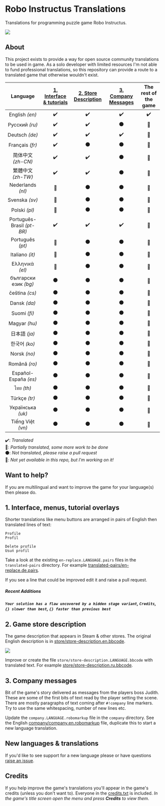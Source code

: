 Robo Instructus Translations
============================
Translations for programming puzzle game Robo Instructus.

![](https://user-images.githubusercontent.com/2331607/61449475-ee2c4c80-a94c-11e9-9390-3832f9c7f1e0.png)

## About
This project exists to provide a way for open source community translations to be used in game. As a solo developer with limited resources I'm not able to fund professional translations, so this repository can provide a route to a translated game that otherwise wouldn't exist.

Language | [1. Interface & tutorials](#1-interface-menus-tutorial-overlays "Interface, menus, tutorial overlays") | [2. Store Description](#2-game-store-description "Game description that appears in Steam & other stores.") | [3. Company Messages](#3-company-messages "Messages from Judith.") | The rest of the game
:---: | :---: | :---: | :---: | :---:
English _(en)_ | :heavy_check_mark: | :heavy_check_mark: | :heavy_check_mark: | :heavy_check_mark:
Русский _(ru)_ | :heavy_check_mark: | :heavy_check_mark: | :black_circle: | :no_entry_sign:
Deutsch _(de)_ | :heavy_check_mark: | :heavy_check_mark: | :heavy_check_mark: | :no_entry_sign:
Français _(fr)_ | :heavy_check_mark: | :black_circle: | :black_circle: | :no_entry_sign:
简体中文 _(zh-CN)_ | :heavy_check_mark: | :heavy_check_mark: | :black_circle: | :no_entry_sign:
繁體中文 _(zh-TW)_ | :heavy_check_mark: | :heavy_check_mark: | :black_circle: | :no_entry_sign:
Nederlands _(nl)_ | :large_blue_circle: | :black_circle: | :black_circle: | :no_entry_sign:
Svenska _(sv)_ | :large_blue_circle: | :black_circle: | :black_circle: | :no_entry_sign:
Polski _(pl)_ | :large_blue_circle: | :black_circle: | :black_circle: | :no_entry_sign:
Português-Brasil _(pt-BR)_ | :heavy_check_mark: | :heavy_check_mark: | :heavy_check_mark: | :no_entry_sign:
Português _(pt)_ | :large_blue_circle: | :black_circle: | :black_circle: | :no_entry_sign:
Italiano _(it)_ | :large_blue_circle: | :black_circle: | :black_circle: | :no_entry_sign:
Ελληνικά _(el)_ | :large_blue_circle: | :black_circle: | :black_circle: | :no_entry_sign:
български език _(bg)_ | :black_circle: | :black_circle: | :black_circle: | :no_entry_sign:
čeština _(cs)_ | :black_circle: | :black_circle: | :black_circle: | :no_entry_sign:
Dansk _(da)_ | :black_circle: | :black_circle: | :black_circle: | :no_entry_sign:
Suomi _(fi)_ | :black_circle: | :black_circle: | :black_circle: | :no_entry_sign:
Magyar _(hu)_ | :black_circle: | :black_circle: | :black_circle: | :no_entry_sign:
日本語 _(ja)_ | :black_circle: | :black_circle: | :black_circle: | :no_entry_sign:
한국어 _(ko)_ | :black_circle: | :black_circle: | :black_circle: | :no_entry_sign:
Norsk _(no)_ | :black_circle: | :black_circle: | :black_circle: | :no_entry_sign:
Română _(ro)_ | :black_circle: | :black_circle: | :black_circle: | :no_entry_sign:
Español-España _(es)_ | :black_circle: | :black_circle: | :black_circle: | :no_entry_sign:
ไทย _(th)_ | :black_circle: | :black_circle: | :black_circle: | :no_entry_sign:
Türkçe _(tr)_ | :black_circle: | :black_circle: | :black_circle: | :no_entry_sign:
Українська _(uk)_ | :black_circle: | :black_circle: | :black_circle: | :no_entry_sign:
Tiếng Việt _(vn)_ | :black_circle: | :black_circle: | :black_circle: | :no_entry_sign:

:heavy_check_mark:: _Translated_<br/>
:large_blue_circle:: _Partially translated, some more work to be done_<br/>
:black_circle:: _Not translated, please raise a pull request_<br/>
:no_entry_sign:: _Not yet available in this repo, but I'm working on it!_

## Want to help?
If you are multilingual and want to improve the game for your language(s) then please do.

## 1. Interface, menus, tutorial overlays
Shorter translations like menu buttons are arranged in pairs of English then translated lines of text:
```
Profile
Profil

Delete profile
Usuń profil
```

Take a look at the existing `en-replace.LANGUAGE.pairs` files in the `translated-pairs` directory. For example [translated-pairs/en-replace.de.pairs](./translated-pairs/en-replace.de.pairs).

If you see a line that could be improved edit it and raise a pull request.

##### Recent Additions
***`Your solution has a flaw uncovered by a hidden stage variant`, `Credits`, `{} slower than best`, `{} faster than previous best`***

## 2. Game store description
The game description that appears in Steam & other stores. The original English description is in [store/store-description.en.bbcode](./store/store-description.en.bbcode).

![](https://user-images.githubusercontent.com/2331607/59967068-293d8a80-951d-11e9-92c4-549bbeafe3a8.png)

Improve or create the file `store/store-description.LANGUAGE.bbcode` with translated text. For example [store/store-description.ru.bbcode](./store/store-description.ru.bbcode).

## 3. Company messages
Bit of the game's story delivered as messages from the players boss Judith. These are some of the first bits of text read by the player setting the scene. There are mostly paragraphs of text coming after `#!company` line markers. Try to use the same whitespacing, number of new lines etc.

Update the `company.LANGUAGE.robomarkup` file in the `company` directory. See the English [company/company.en.robomarkup](./company/company.en.robomarkup) file, duplicate this to start a new language translation.

## New languages & translations
If you'd like to see support for a new language please or have questions [raise an issue](https://github.com/big-ab-games/robo-instructus-translation/issues/new).

## Credits
If you help improve the game's translations you'll appear in the game's credits (unless you don't want to). Everyone in the [credits.txt](./credits.txt) is included. _In the game's title screen open the menu and press **Credits** to view them_.
